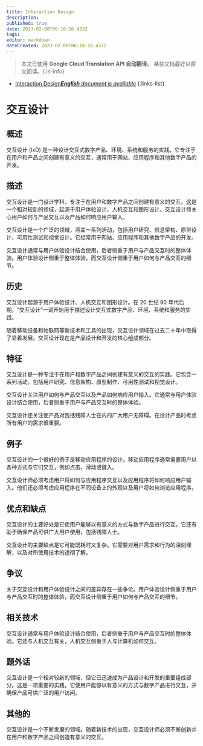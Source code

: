 ```yaml
---
title: Interaction Design
description: 
published: true
date: 2023-02-08T06:18:16.433Z
tags: 
editor: markdown
dateCreated: 2023-02-08T06:18:16.433Z
---
```


> 本文已使用 **Google Cloud Translation API 自动翻译**。
某些文档最好以原文阅读。{.is-info}



- [Interaction Design***English** document is available*](/en/Knowledge-base/Dictionary/interaction-design)
{.links-list}


# 交互设计

## 概述
交互设计 (IxD) 是一种设计交互式数字产品、环境、系统和服务的实践。它专注于在用户和产品之间创建有意义的交互，通常用于网站、应用程序和其他数字产品的开发。

## 描述
交互设计是一门设计学科，专注于在用户和数字产品之间创建有意义的交互。这是一个相对较新的领域，起源于用户体验设计、人机交互和图形设计。交互设计师关心用户如何与产品交互以及产品如何响应用户输入。

交互设计是一个广泛的领域，涵盖一系列活动，包括用户研究、信息架构、原型设计、可用性测试和视觉设计。它经常用于网站、应用程序和其他数字产品的开发。

交互设计通常与用户体验设计结合使用，后者侧重于用户与产品交互时的整体体验。用户体验设计侧重于整体体验，而交互设计侧重于用户如何与产品交互的细节。

## 历史
交互设计起源于用户体验设计、人机交互和图形设计。在 20 世纪 90 年代后期，“交互设计”一词开始用于描述设计交互式数字产品、环境、系统和服务的实践。

随着移动设备和物联网等新技术和工具的出现，交互设计领域在过去二十年中取得了显着发展。交互设计现在是产品设计和开发的核心组成部分。

## 特征
交互设计是一种专注于在用户和数字产品之间创建有意义的交互的实践。它包含一系列活动，包括用户研究、信息架构、原型制作、可用性测试和视觉设计。

交互设计关注用户如何与产品交互以及产品如何响应用户输入。它通常与用户体验设计结合使用，后者侧重于用户与产品交互时的整体体验。

交互设计还关注使产品对包括残障人士在内的广大用户无障碍。在设计产品时考虑所有用户的需求很重要。

## 例子
交互设计的一个很好的例子是移动应用程序的设计。移动应用程序通常需要用户以各种方式与它们交互，例如点击、滑动或键入。

交互设计师必须考虑用户将如何与应用程序交互以及应用程序将如何响应用户输入。他们还必须考虑应用程序在不同设备上的外观以及用户将如何浏览应用程序。

## 优点和缺点
交互设计的主要好处是它使用户能够以有意义的方式与数字产品进行交互。它还有助于确保产品可供广大用户使用，包括残障人士。

交互设计的主要缺点是它可能既耗时又复杂。它需要对用户需求和行为的深刻理解，以及对所使用技术的透彻了解。

## 争议
关于交互设计和用户体验设计之间的差异存在一些争论。用户体验设计侧重于用户与产品交互时的整体体验，而交互设计侧重于用户如何与产品交互的细节。

## 相关技术
交互设计通常与用户体验设计结合使用，后者侧重于用户与产品交互时的整体体验。它还与人机交互有关，人机交互侧重于人与计算机如何交互。

## 题外话
交互设计是一个相对较新的领域，但它已迅速成为产品设计和开发的重要组成部分。这是一项重要的实践，它使用户能够以有意义的方式与数字产品进行交互，并确保产品可供广泛的用户访问。

## 其他的
交互设计是一个不断发展的领域。随着新技术的出现，交互设计师必须不断创新并在用户和数字产品之间创造有意义的交互。